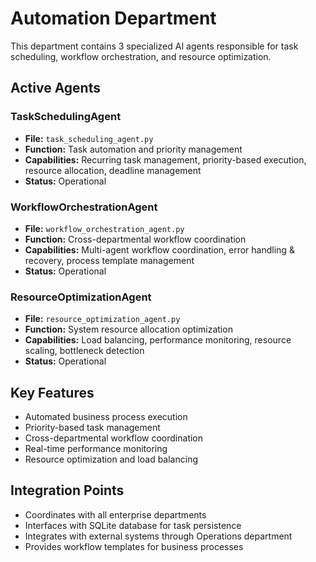 # Automation Department

This department contains 3 specialized AI agents responsible for task scheduling, workflow orchestration, and resource optimization.

## Active Agents

### TaskSchedulingAgent
- **File:** `task_scheduling_agent.py`
- **Function:** Task automation and priority management
- **Capabilities:** Recurring task management, priority-based execution, resource allocation, deadline management
- **Status:** Operational

### WorkflowOrchestrationAgent
- **File:** `workflow_orchestration_agent.py`
- **Function:** Cross-departmental workflow coordination
- **Capabilities:** Multi-agent workflow coordination, error handling & recovery, process template management
- **Status:** Operational

### ResourceOptimizationAgent
- **File:** `resource_optimization_agent.py`
- **Function:** System resource allocation optimization
- **Capabilities:** Load balancing, performance monitoring, resource scaling, bottleneck detection
- **Status:** Operational

## Key Features

- Automated business process execution
- Priority-based task management
- Cross-departmental workflow coordination
- Real-time performance monitoring
- Resource optimization and load balancing

## Integration Points

- Coordinates with all enterprise departments
- Interfaces with SQLite database for task persistence
- Integrates with external systems through Operations department
- Provides workflow templates for business processes
